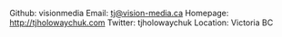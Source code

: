 Github:   visionmedia
Email:    tj@vision-media.ca
Homepage: http://tjholowaychuk.com
Twitter: tjholowaychuk
Location: Victoria BC
